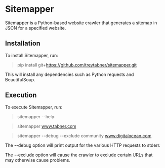 # Sitemapper

Sitemapper is a Python-based website crawler that generates a sitemap in JSON for a specified website.

## Installation

To install Sitemapper, run:

> pip install git+https://github.com/treytabner/sitemapper.git

This will install any dependencies such as Python requests and BeautifulSoup.

## Execution

To execute Sitemapper, run:

> sitemapper --help

> sitemapper www.tabner.com

> sitemapper --debug --exclude community www.digitalocean.com

The --debug option will print output for the various HTTP requests to stderr.

The --exclude option will cause the crawler to exclude certain URLs that may otherwise cause problems.
